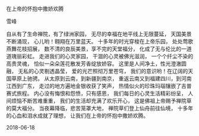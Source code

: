 在上帝的怀抱中撒娇欢腾

雪峰


自从有了生命禅院，有了绿洲家园，
无尽的幸福在地平线上无限蔓延，
天国美景不断涌现，
心儿哟！翱翔在万里蓝天。
十多年的时光穿梭在上帝乐园，
处处莺歌燕舞花枝招展，
数不清的良辰美景，享不完的天堂福分，
化成了无与伦比的一道道瑰丽彩虹。
走进我们的心灵家园，
干涸的心灵被佛光滋润，
一个个纤尘不染的高贵灵魂，
恰似一朵朵莲花散发芳香绽放娇容。
这里是人间净土，性光澄澈圆融，
无私的心灵剔透晶莹，
爱的光芒照彻万里苍穹，
我们的意识哟！在辽阔的天国草原上驰骋。
从太原到云南，到新疆到南京，
重返云南又到福建四川，到河南江西到广东，
走过的地方遍地金银收获了笑声，
热情似火的珍珠玛瑙镶嵌了吉普赛式旅程。
内心没有悔恨和怨愤，只有感恩，
我们每日的心灵生活精彩纷呈，
人间烦恼不断苦难重重，
我们的生活却充满了欢乐开心，
这是佛祖上帝赐予禅院草的莫大福分。
当夜幕降临，悲苦笼罩大地，
禅院草们登上仙舟前往仙境，
十多年的心血和泪水成就了理想，
让我们在上帝的怀抱中撒娇欢腾。

2018-06-18



